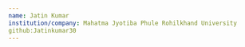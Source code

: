 ```yaml
---
name: Jatin Kumar
institution/company: Mahatma Jyotiba Phule Rohilkhand University
github:Jatinkumar30
---
```

